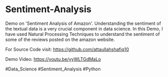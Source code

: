 # Sentiment-Analysis


Demo on 'Sentiment Analysis of Amazon'. Understanding the sentiment of the textual data is a very crucial component in data science. In this Demo, I have used Natural Processing Techniques to understand the sentiment of some of the reviews posted on the amazon website.


For Source Code visit: https://github.com/attaullahshafiq10

Demo Video: https://youtu.be/yyWLTGdMaLo



#Data_Science #Sentiment_Analysis #Python

